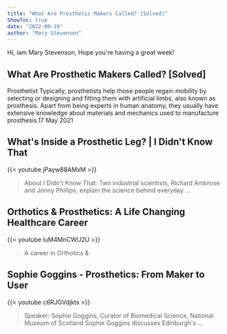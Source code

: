 ```yaml
---
title: "What Are Prosthetic Makers Called? [Solved]"
ShowToc: true 
date: "2022-09-19"
author: "Mary Stevenson" 
---
```


Hi, iam Mary Stevenson, Hope you're having a great week!
## What Are Prosthetic Makers Called? [Solved]
Prosthetist Typically, prosthetists help those people regain mobility by selecting or designing and fitting them with artificial limbs, also known as prosthesis. Apart from being experts in human anatomy, they usually have extensive knowledge about materials and mechanics used to manufacture prosthesis.17 May 2021

## What's Inside a Prosthetic Leg? | I Didn't Know That
{{< youtube jPayw88AMxM >}}
>About I Didn't Know That: Two industrial scientists, Richard Ambrose and Jonny Phillips, explain the science behind everyday ...

## Orthotics & Prosthetics: A Life Changing Healthcare Career
{{< youtube luM4MnCWU2U >}}
>A career in Orthotics & 

## Sophie Goggins - Prosthetics: From Maker to User
{{< youtube c6RJGVdjkts >}}
>Speaker: Sophie Goggins, Curator of Biomedical Science, National Museum of Scotland Sophie Goggins discusses Edinburgh's ...

